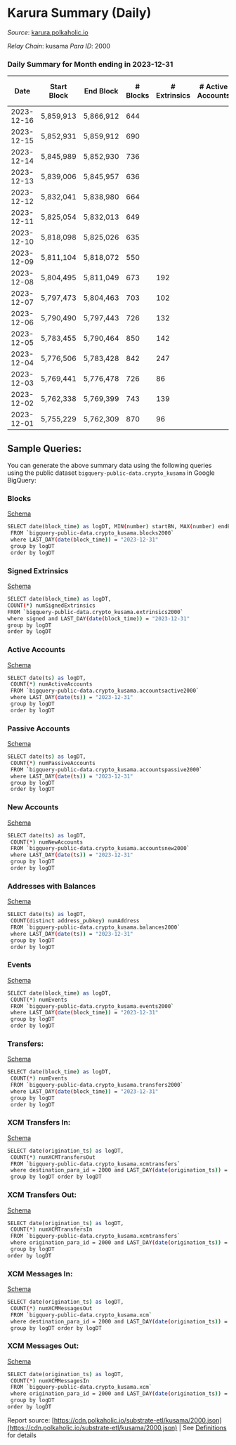 # Karura Summary (Daily)

_Source_: [karura.polkaholic.io](https://karura.polkaholic.io)

*Relay Chain*: kusama
*Para ID*: 2000



### Daily Summary for Month ending in 2023-12-31


| Date    | Start Block | End Block | # Blocks | # Extrinsics | # Active Accounts | # Passive Accounts | # New Accounts | # Addresses | # Events  | # Transfers ($USD) | # XCM Transfers In ($USD) | # XCM Transfers Out ($USD) | # XCM In | # XCM Out | Issues |
|---------|-------------|-----------|----------|--------------|-------------------|--------------------|----------------|-------------|-----------|--------------------|---------------------------|----------------------------|----------|-----------|--------|
| 2023-12-16 | 5,859,913 | 5,866,912 | 644 |  |  |  |  |  |  |   | 68 ($11,967.84) | 9 ($2,254.53) | 96 | 98 |  |
| 2023-12-15 | 5,852,931 | 5,859,912 | 690 |  |  |  |  |  |  |   | 89 ($44,630.45) | 11 ($2,532.27) | 128 | 103 |  |
| 2023-12-14 | 5,845,989 | 5,852,930 | 736 |  |  |  |  |  |  |   | 58 ($15,708.84) | 17 ($5,457.90) | 79 | 120 |  |
| 2023-12-13 | 5,839,006 | 5,845,957 | 636 |  |  |  |  |  |  |   | 55 ($31,020.90) | 11 ($2,712.34) | 88 | 67 |  |
| 2023-12-12 | 5,832,041 | 5,838,980 | 664 |  |  |  |  |  |  |   | 36 ($23,588.81) | 10 ($1,779.41) | 67 | 66 |  |
| 2023-12-11 | 5,825,054 | 5,832,013 | 649 |  |  |  |  |  |  |   | 83 ($48,645.13) | 14 ($8,185.23) | 109 | 105 |  |
| 2023-12-10 | 5,818,098 | 5,825,026 | 635 |  |  |  |  |  |  |   | 75 ($54,553.87) | 8 ($4,232.85) | 118 | 73 |  |
| 2023-12-09 | 5,811,104 | 5,818,072 | 550 |  |  |  |  |  |  |   | 50 ($38,451.22) | 6 ($174.49) | 89 | 90 |  |
| 2023-12-08 | 5,804,495 | 5,811,049 | 673 | 192 |  |  |  |  | 3,942 | 605 ($53,247.83) | 90 ($54,907.85) | 17 ($5,368.75) | 165 | 131 |  |
| 2023-12-07 | 5,797,473 | 5,804,463 | 703 | 102 |  |  |  |  | 2,792 | 360 ($84,810.73) | 44 ($9,880.83) | 7 ($54.53) | 57 | 52 |  |
| 2023-12-06 | 5,790,490 | 5,797,443 | 726 | 132 |  |  |  |  | 3,265 | 423 ($58,644.70) | 48 ($19,862.75) | 8 ($1,169.89) | 75 | 78 |  |
| 2023-12-05 | 5,783,455 | 5,790,464 | 850 | 142 |  |  |  |  | 3,683 | 507 ($12,911.04) | 58 ($19,199.40) | 9 ($1,255.74) | 83 | 69 |  |
| 2023-12-04 | 5,776,506 | 5,783,428 | 842 | 247 |  |  |  |  | 4,603 | 687 ($21,995.73) | 58 ($24,831.40) | 9 ($3,111.96) | 111 | 97 |  |
| 2023-12-03 | 5,769,441 | 5,776,478 | 726 | 86 |  |  |  |  | 2,775 | 382 ($8,234.02) | 44 ($8,858.20) | 5 ($207.99) | 74 | 74 |  |
| 2023-12-02 | 5,762,338 | 5,769,399 | 743 | 139 |  |  |  |  | 3,369 | 464 ($19,208.10) | 104 ($19,864.55) | 14 ($2,000.73) | 163 | 146 |  |
| 2023-12-01 | 5,755,229 | 5,762,309 | 870 | 96 |  |  |  |  | 3,200 | 425 ($56,458.52) | 16 ($1,076.06) | 8 ($1,003.29) | 153 | 210 |  |

## Sample Queries:
You can generate the above summary data using the following queries using the public dataset `bigquery-public-data.crypto_kusama` in Google BigQuery:


### Blocks 

[Schema](https://github.com/colorfulnotion/substrate-etl/blob/main/schema/blocks.json)

```bash
SELECT date(block_time) as logDT, MIN(number) startBN, MAX(number) endBN, COUNT(*) numBlocks 
 FROM `bigquery-public-data.crypto_kusama.blocks2000`  
 where LAST_DAY(date(block_time)) = "2023-12-31" 
 group by logDT 
 order by logDT
```

### Signed Extrinsics 

[Schema](https://github.com/colorfulnotion/substrate-etl/blob/main/schema/extrinsics.json)

```bash
SELECT date(block_time) as logDT, 
COUNT(*) numSignedExtrinsics 
FROM `bigquery-public-data.crypto_kusama.extrinsics2000`  
where signed and LAST_DAY(date(block_time)) = "2023-12-31" 
group by logDT 
order by logDT
```

### Active Accounts 

[Schema](https://github.com/colorfulnotion/substrate-etl/blob/main/schema/accountsactive.json)

```bash
SELECT date(ts) as logDT, 
 COUNT(*) numActiveAccounts 
 FROM `bigquery-public-data.crypto_kusama.accountsactive2000` 
 where LAST_DAY(date(ts)) = "2023-12-31" 
 group by logDT 
 order by logDT
```

### Passive Accounts 

[Schema](https://github.com/colorfulnotion/substrate-etl/blob/main/schema/accountspassive.json)

```bash
SELECT date(ts) as logDT, 
 COUNT(*) numPassiveAccounts 
 FROM `bigquery-public-data.crypto_kusama.accountspassive2000` 
 where LAST_DAY(date(ts)) = "2023-12-31" 
 group by logDT 
 order by logDT
```

### New Accounts 

[Schema](https://github.com/colorfulnotion/substrate-etl/blob/main/schema/accountsnew.json)

```bash
SELECT date(ts) as logDT, 
 COUNT(*) numNewAccounts 
 FROM `bigquery-public-data.crypto_kusama.accountsnew2000` 
 where LAST_DAY(date(ts)) = "2023-12-31" 
 group by logDT
 order by logDT
```

### Addresses with Balances 

[Schema](https://github.com/colorfulnotion/substrate-etl/blob/main/schema/balances.json)

```bash
SELECT date(ts) as logDT,
 COUNT(distinct address_pubkey) numAddress 
 FROM `bigquery-public-data.crypto_kusama.balances2000` 
 where LAST_DAY(date(ts)) = "2023-12-31" 
 group by logDT 
 order by logDT
```

### Events 

[Schema](https://github.com/colorfulnotion/substrate-etl/blob/main/schema/events.json)

```bash
SELECT date(block_time) as logDT, 
 COUNT(*) numEvents 
 FROM `bigquery-public-data.crypto_kusama.events2000` 
 where LAST_DAY(date(block_time)) = "2023-12-31" 
 group by logDT 
 order by logDT
```

### Transfers:

[Schema](https://github.com/colorfulnotion/substrate-etl/blob/main/schema/transfers.json)

```bash
SELECT date(block_time) as logDT, 
 COUNT(*) numEvents 
 FROM `bigquery-public-data.crypto_kusama.transfers2000` 
 where LAST_DAY(date(block_time)) = "2023-12-31" 
 group by logDT 
 order by logDT
```

### XCM Transfers In: 

[Schema](https://github.com/colorfulnotion/substrate-etl/blob/main/schema/xcmtransfers.json)

```bash
SELECT date(origination_ts) as logDT, 
 COUNT(*) numXCMTransfersOut 
 FROM `bigquery-public-data.crypto_kusama.xcmtransfers` 
 where destination_para_id = 2000 and LAST_DAY(date(origination_ts)) = "2023-12-31" 
 group by logDT order by logDT
```

### XCM Transfers Out: 

[Schema](https://github.com/colorfulnotion/substrate-etl/blob/main/schema/xcmtransfers.json)

```bash
SELECT date(origination_ts) as logDT, 
 COUNT(*) numXCMTransfersIn 
 FROM `bigquery-public-data.crypto_kusama.xcmtransfers` 
 where origination_para_id = 2000 and LAST_DAY(date(origination_ts)) = "2023-12-31" 
 group by logDT 
order by logDT
```

### XCM Messages In: 

[Schema](https://github.com/colorfulnotion/substrate-etl/blob/main/schema/xcm.json)

```bash
SELECT date(origination_ts) as logDT, 
 COUNT(*) numXCMMessagesOut 
 FROM `bigquery-public-data.crypto_kusama.xcm` 
 where destination_para_id = 2000 and LAST_DAY(date(origination_ts)) = "2023-12-31" 
 group by logDT order by logDT
```

### XCM Messages Out: 

[Schema](https://github.com/colorfulnotion/substrate-etl/blob/main/schema/xcm.json)

```bash
SELECT date(origination_ts) as logDT, 
 COUNT(*) numXCMMessagesIn 
 FROM `bigquery-public-data.crypto_kusama.xcm` 
 where origination_para_id = 2000 and LAST_DAY(date(origination_ts)) = "2023-12-31" 
 group by logDT 
order by logDT
```


Report source: [https://cdn.polkaholic.io/substrate-etl/kusama/2000.json](https://cdn.polkaholic.io/substrate-etl/kusama/2000.json) | See [Definitions](/DEFINITIONS.md) for details
